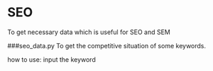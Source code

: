 # SEO
To get necessary data which is useful for SEO and SEM

###seo_data.py
To get the competitive situation of some keywords.

how to use: input the keyword